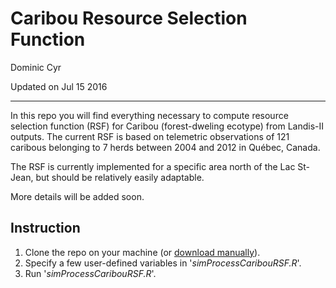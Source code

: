 # Caribou Resource Selection Function
Dominic Cyr  

Updated on Jul 15 2016

-------

In this repo you will find everything necessary to compute resource selection function (RSF) for Caribou (forest-dweling ecotype) from Landis-II outputs. The current RSF is based on telemetric observations of 121 caribous belonging to 7 herds between 2004 and 2012 in Québec, Canada.

The RSF is currently implemented for a specific area north of the Lac St-Jean, but should be relatively easily adaptable.

More details will be added soon.

## Instruction

1. Clone the repo on your machine (or [download manually][1]).
2. Specify a few user-defined variables in '_simProcessCaribouRSF.R_'.
3. Run '_simProcessCaribouRSF.R_'.




[1]: https://github.com/dcyr/caribouRSF/archive/master.zip
